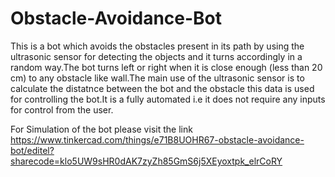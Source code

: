 # Obstacle-Avoidance-Bot
This is a bot which avoids the obstacles present in its path by using the ultrasonic sensor for detecting the objects and it turns accordingly in a random way.The bot turns left or right when it is close enough (less than 20 cm) to any obstacle like wall.The main use of the ultrasonic sensor is to calculate the distatnce between the bot and the obstacle this data is used for controlling the bot.It is a fully automated i.e it does not require any inputs for control from the user.

For Simulation of the bot please visit the link https://www.tinkercad.com/things/e71B8UOHR67-obstacle-avoidance-bot/editel?sharecode=klo5UW9sHR0dAK7zyZh85GmS6j5XEyoxtpk_elrCoRY
